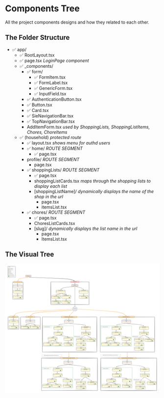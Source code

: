 # Components Tree

All the project components designs and how they related to each other.

## The Folder Structure

- ✅ app/
  - ✅ RootLayout.tsx
  - ✅ page.tsx _LoginPage component_
  - ✅ _components/
    - ✅ form/
      - ✅ FormItem.tsx
      - ✅ FormLabel.tsx
      - ✅ GenericForm.tsx
      - ✅ InputField.tsx
    - ✅ AuthenticationButton.tsx
    - ✅ Button.tsx
    - ✅ Card.tsx
    - ✅ SieNavigationBar.tsx
    - ✅ TopNavigationBar.tsx
    - AddItemForm.tsx _used by ShoppingLists, ShoppingListItems, Chores, ChoreItems_
  - ✅ (household) _protected route_
    - ✅ layout.tsx _shows menu for authd users_
    - ✅ home/ _ROUTE SEGMENT_
      - ✅ page.tsx
    - profile/ _ROUTE SEGMENT_
      - page.tsx
    - ✅ shoppingLists/ _ROUTE SEGMENT_
      - ✅ page.tsx
      - shoppingListCards.tsx _maps through the shopping lists to display each list_
      - [shoppingListName]/ _dynamically displays the name of the shop in the url_
        - page.tsx
        - itemsList.tsx
    - ✅ chores/ _ROUTE SEGMENT_
      - ✅ page.tsx
      - ChoresListCards.tsx
      - [slug]/ _dynamically displays the list name in the url_
        - page.tsx
        - ItemsList.tsx

## The Visual Tree

![Components tree](wireframes/components_tree.excalidraw.svg)
